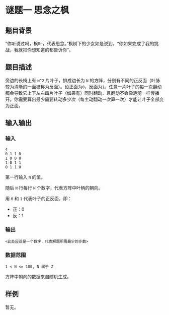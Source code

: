 # 谜题一 思念之枫

## 题目背景

“你听说过吗，枫叶，代表思念。”枫树下的少女如是说到，“你如果完成了我的挑战，我就把你想知道的都告诉你”。

## 题目描述

旁边的长椅上有 `N^2` 片叶子，排成边长为 `N` 的方阵，分别有不同的正反面（叶脉较为清晰的一面被称为反面）。设正面为`0`，反面为`1`。任意一片叶子的每一次翻动都会导致它上下左右四片叶子（如果有）同时翻动，且翻动不会像涟漪一样传播开。你需要算出最少需要转动多少次（每主动翻动一次算一次）才能让叶子全部变为正面。

## 输入输出

### 输入

```
4
0 1 1 0
1 0 0 0
1 0 1 1
0 1 1 0
```

第一行输入 `N` 的值。

随后 `N` 行每行 `N` 个数字，代表方阵中叶柄的朝向。

用 `0` 和 `1` 代表叶子的正反面，即：

- 正：0
- 反：1

### 输出

 ```
<此处应该是一个数字，代表解题所需最少的步数>
 ```

<!-- 因为qyl的算法水平太低，现在没找到最优解，如果有人能够发issue或者pr来告诉我，我会很感激的。 -->

### 数据范围

```
1 < N <= 100, N 属于 Z
```

方阵中朝向的数据来自随机生成。

## 样例

暂无。<!-- 才不是因为太咕了呢。 -->
